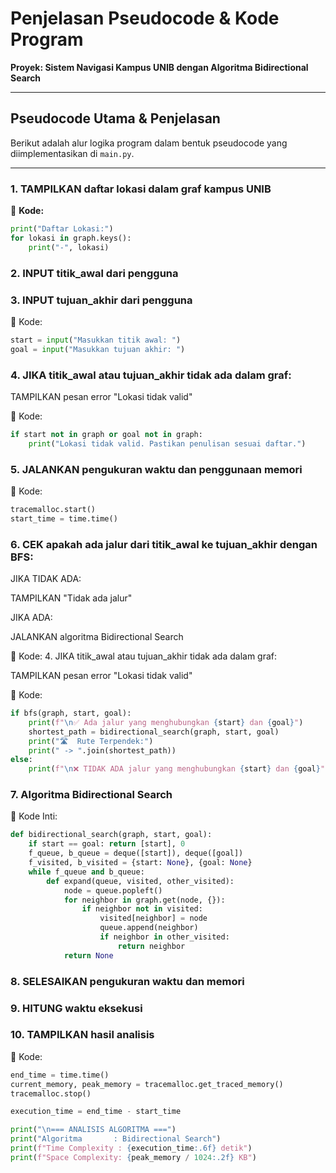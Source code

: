 # Penjelasan Pseudocode & Kode Program
**Proyek: Sistem Navigasi Kampus UNIB dengan Algoritma Bidirectional Search**

---

## Pseudocode Utama & Penjelasan

Berikut adalah alur logika program dalam bentuk pseudocode yang diimplementasikan di `main.py`.

---

### 1. TAMPILKAN daftar lokasi dalam graf kampus UNIB

📄 **Kode:**
```python
print("Daftar Lokasi:")
for lokasi in graph.keys():
    print("-", lokasi)
```
### 2. INPUT titik_awal dari pengguna

### 3. INPUT tujuan_akhir dari pengguna

📄 Kode:
```python
start = input("Masukkan titik awal: ")
goal = input("Masukkan tujuan akhir: ")
```
### 4. JIKA titik_awal atau tujuan_akhir tidak ada dalam graf:

TAMPILKAN pesan error "Lokasi tidak valid"

📄 Kode:
```python
if start not in graph or goal not in graph:
    print("Lokasi tidak valid. Pastikan penulisan sesuai daftar.")
```

### 5. JALANKAN pengukuran waktu dan penggunaan memori
📄 Kode:
```python
tracemalloc.start()
start_time = time.time()
```

### 6. CEK apakah ada jalur dari titik_awal ke tujuan_akhir dengan BFS:

JIKA TIDAK ADA:

TAMPILKAN "Tidak ada jalur"

JIKA ADA:

JALANKAN algoritma Bidirectional Search

📄 Kode:
4. JIKA titik_awal atau tujuan_akhir tidak ada dalam graf:

TAMPILKAN pesan error "Lokasi tidak valid"

📄 Kode:

```python
if bfs(graph, start, goal):
    print(f"\n✅ Ada jalur yang menghubungkan {start} dan {goal}")
    shortest_path = bidirectional_search(graph, start, goal)
    print("🛣  Rute Terpendek:")
    print(" -> ".join(shortest_path))
else:
    print(f"\n❌ TIDAK ADA jalur yang menghubungkan {start} dan {goal}")
```

### 7. Algoritma Bidirectional Search

📄 Kode Inti:
```python
def bidirectional_search(graph, start, goal):
    if start == goal: return [start], 0
    f_queue, b_queue = deque([start]), deque([goal])
    f_visited, b_visited = {start: None}, {goal: None}
    while f_queue and b_queue:
        def expand(queue, visited, other_visited):
            node = queue.popleft()
            for neighbor in graph.get(node, {}):
                if neighbor not in visited:
                    visited[neighbor] = node
                    queue.append(neighbor)
                    if neighbor in other_visited:
                        return neighbor
            return None
```

### 8. SELESAIKAN pengukuran waktu dan memori

### 9. HITUNG waktu eksekusi
### 10. TAMPILKAN hasil analisis

📄 Kode:
```python
end_time = time.time()
current_memory, peak_memory = tracemalloc.get_traced_memory()
tracemalloc.stop()

execution_time = end_time - start_time

print("\n=== ANALISIS ALGORITMA ===")
print("Algoritma       : Bidirectional Search")
print(f"Time Complexity : {execution_time:.6f} detik")
print(f"Space Complexity: {peak_memory / 1024:.2f} KB")
```

